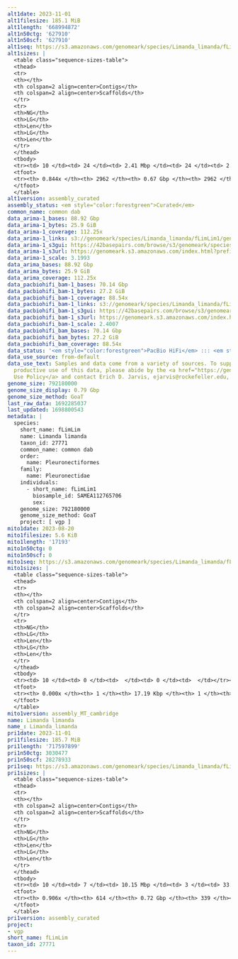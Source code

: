 ```yaml
---
alt1date: 2023-11-01
alt1filesize: 185.1 MiB
alt1length: '668994872'
alt1n50ctg: '627910'
alt1n50scf: '627910'
alt1seq: https://s3.amazonaws.com/genomeark/species/Limanda_limanda/fLimLim1/assembly_curated/fLimLim1.alt.cur.20231101.fasta.gz
alt1sizes: |
  <table class="sequence-sizes-table">
  <thead>
  <tr>
  <th></th>
  <th colspan=2 align=center>Contigs</th>
  <th colspan=2 align=center>Scaffolds</th>
  </tr>
  <tr>
  <th>NG</th>
  <th>LG</th>
  <th>Len</th>
  <th>LG</th>
  <th>Len</th>
  </tr>
  </thead>
  <tbody>
  <tr><td> 10 </td><td> 24 </td><td> 2.41 Mbp </td><td> 24 </td><td> 2.41 Mbp </td></tr><tr><td> 20 </td><td> 65 </td><td> 1.58 Mbp </td><td> 65 </td><td> 1.58 Mbp </td></tr><tr><td> 30 </td><td> 123 </td><td> 1.20 Mbp </td><td> 123 </td><td> 1.20 Mbp </td></tr><tr><td> 40 </td><td> 200 </td><td> 0.89 Mbp </td><td> 200 </td><td> 0.89 Mbp </td></tr><tr style="background-color:#cccccc;"><td> 50 </td><td> 306 </td><td> 0.63 Mbp </td><td> 306 </td><td> 0.63 Mbp </td></tr><tr><td> 60 </td><td> 467 </td><td> 387.82 Kbp </td><td> 467 </td><td> 387.82 Kbp </td></tr><tr><td> 70 </td><td> 769 </td><td> 187.14 Kbp </td><td> 769 </td><td> 187.14 Kbp </td></tr><tr><td> 80 </td><td> 1658 </td><td> 44.20 Kbp </td><td> 1658 </td><td> 44.20 Kbp </td></tr><tr><td> 90 </td><td> 0 </td><td>  </td><td> 0 </td><td>  </td></tr><tr><td> 100 </td><td> 0 </td><td>  </td><td> 0 </td><td>  </td></tr></tbody>
  <tfoot>
  <tr><th> 0.844x </th><th> 2962 </th><th> 0.67 Gbp </th><th> 2962 </th><th> 0.67 Gbp </th></tr>
  </tfoot>
  </table>
alt1version: assembly_curated
assembly_status: <em style="color:forestgreen">Curated</em>
common_name: common dab
data_arima-1_bases: 88.92 Gbp
data_arima-1_bytes: 25.9 GiB
data_arima-1_coverage: 112.25x
data_arima-1_links: s3://genomeark/species/Limanda_limanda/fLimLim1/genomic_data/arima/<br>
data_arima-1_s3gui: https://42basepairs.com/browse/s3/genomeark/species/Limanda_limanda/fLimLim1/genomic_data/arima/
data_arima-1_s3url: https://genomeark.s3.amazonaws.com/index.html?prefix=species/Limanda_limanda/fLimLim1/genomic_data/arima/
data_arima-1_scale: 3.1993
data_arima_bases: 88.92 Gbp
data_arima_bytes: 25.9 GiB
data_arima_coverage: 112.25x
data_pacbiohifi_bam-1_bases: 70.14 Gbp
data_pacbiohifi_bam-1_bytes: 27.2 GiB
data_pacbiohifi_bam-1_coverage: 88.54x
data_pacbiohifi_bam-1_links: s3://genomeark/species/Limanda_limanda/fLimLim1/genomic_data/pacbio_hifi/<br>
data_pacbiohifi_bam-1_s3gui: https://42basepairs.com/browse/s3/genomeark/species/Limanda_limanda/fLimLim1/genomic_data/pacbio_hifi/
data_pacbiohifi_bam-1_s3url: https://genomeark.s3.amazonaws.com/index.html?prefix=species/Limanda_limanda/fLimLim1/genomic_data/pacbio_hifi/
data_pacbiohifi_bam-1_scale: 2.4007
data_pacbiohifi_bam_bases: 70.14 Gbp
data_pacbiohifi_bam_bytes: 27.2 GiB
data_pacbiohifi_bam_coverage: 88.54x
data_status: '<em style="color:forestgreen">PacBio HiFi</em> ::: <em style="color:forestgreen">Arima</em>'
data_use_source: from-default
data_use_text: Samples and data come from a variety of sources. To support fair and
  productive use of this data, please abide by the <a href="https://genome10k.soe.ucsc.edu/data-use-policies/">Data
  Use Policy</a> and contact Erich D. Jarvis, ejarvis@rockefeller.edu, with any questions.
genome_size: 792180000
genome_size_display: 0.79 Gbp
genome_size_method: GoaT
last_raw_data: 1692285037
last_updated: 1698800543
metadata: |
  species:
    short_name: fLimLim
    name: Limanda limanda
    taxon_id: 27771
    common_name: common dab
    order:
      name: Pleuronectiformes
    family:
      name: Pleuronectidae
    individuals:
      - short_name: fLimLim1
        biosample_id: SAMEA112765706
        sex:
    genome_size: 792180000
    genome_size_method: GoaT
    project: [ vgp ]
mito1date: 2023-08-20
mito1filesize: 5.6 KiB
mito1length: '17193'
mito1n50ctg: 0
mito1n50scf: 0
mito1seq: https://s3.amazonaws.com/genomeark/species/Limanda_limanda/fLimLim1/assembly_MT_cambridge/fLimLim1.MT.20230820.fasta.gz
mito1sizes: |
  <table class="sequence-sizes-table">
  <thead>
  <tr>
  <th></th>
  <th colspan=2 align=center>Contigs</th>
  <th colspan=2 align=center>Scaffolds</th>
  </tr>
  <tr>
  <th>NG</th>
  <th>LG</th>
  <th>Len</th>
  <th>LG</th>
  <th>Len</th>
  </tr>
  </thead>
  <tbody>
  <tr><td> 10 </td><td> 0 </td><td>  </td><td> 0 </td><td>  </td></tr><tr><td> 20 </td><td> 0 </td><td>  </td><td> 0 </td><td>  </td></tr><tr><td> 30 </td><td> 0 </td><td>  </td><td> 0 </td><td>  </td></tr><tr><td> 40 </td><td> 0 </td><td>  </td><td> 0 </td><td>  </td></tr><tr style="background-color:#cccccc;"><td> 50 </td><td> 0 </td><td style="background-color:#ff8888;">  </td><td> 0 </td><td style="background-color:#ff8888;">  </td></tr><tr><td> 60 </td><td> 0 </td><td>  </td><td> 0 </td><td>  </td></tr><tr><td> 70 </td><td> 0 </td><td>  </td><td> 0 </td><td>  </td></tr><tr><td> 80 </td><td> 0 </td><td>  </td><td> 0 </td><td>  </td></tr><tr><td> 90 </td><td> 0 </td><td>  </td><td> 0 </td><td>  </td></tr><tr><td> 100 </td><td> 0 </td><td>  </td><td> 0 </td><td>  </td></tr></tbody>
  <tfoot>
  <tr><th> 0.000x </th><th> 1 </th><th> 17.19 Kbp </th><th> 1 </th><th> 17.19 Kbp </th></tr>
  </tfoot>
  </table>
mito1version: assembly_MT_cambridge
name: Limanda limanda
name_: Limanda_limanda
pri1date: 2023-11-01
pri1filesize: 185.7 MiB
pri1length: '717597899'
pri1n50ctg: 3030477
pri1n50scf: 28278933
pri1seq: https://s3.amazonaws.com/genomeark/species/Limanda_limanda/fLimLim1/assembly_curated/fLimLim1.pri.cur.20231101.fasta.gz
pri1sizes: |
  <table class="sequence-sizes-table">
  <thead>
  <tr>
  <th></th>
  <th colspan=2 align=center>Contigs</th>
  <th colspan=2 align=center>Scaffolds</th>
  </tr>
  <tr>
  <th>NG</th>
  <th>LG</th>
  <th>Len</th>
  <th>LG</th>
  <th>Len</th>
  </tr>
  </thead>
  <tbody>
  <tr><td> 10 </td><td> 7 </td><td> 10.15 Mbp </td><td> 3 </td><td> 33.91 Mbp </td></tr><tr><td> 20 </td><td> 16 </td><td> 7.84 Mbp </td><td> 5 </td><td> 31.30 Mbp </td></tr><tr><td> 30 </td><td> 28 </td><td> 6.35 Mbp </td><td> 8 </td><td> 30.29 Mbp </td></tr><tr><td> 40 </td><td> 43 </td><td> 3.88 Mbp </td><td> 10 </td><td> 29.10 Mbp </td></tr><tr style="background-color:#cccccc;"><td> 50 </td><td> 66 </td><td style="background-color:#88ff88;"> 3.03 Mbp </td><td> 13 </td><td style="background-color:#88ff88;"> 28.28 Mbp </td></tr><tr><td> 60 </td><td> 96 </td><td> 2.22 Mbp </td><td> 16 </td><td> 26.64 Mbp </td></tr><tr><td> 70 </td><td> 141 </td><td> 1.44 Mbp </td><td> 19 </td><td> 23.30 Mbp </td></tr><tr><td> 80 </td><td> 224 </td><td> 0.60 Mbp </td><td> 23 </td><td> 12.29 Mbp </td></tr><tr><td> 90 </td><td> 517 </td><td> 74.88 Kbp </td><td> 246 </td><td> 81.23 Kbp </td></tr><tr><td> 100 </td><td> 0 </td><td>  </td><td> 0 </td><td>  </td></tr></tbody>
  <tfoot>
  <tr><th> 0.906x </th><th> 614 </th><th> 0.72 Gbp </th><th> 339 </th><th> 0.72 Gbp </th></tr>
  </tfoot>
  </table>
pri1version: assembly_curated
project:
- vgp
short_name: fLimLim
taxon_id: 27771
---
```

